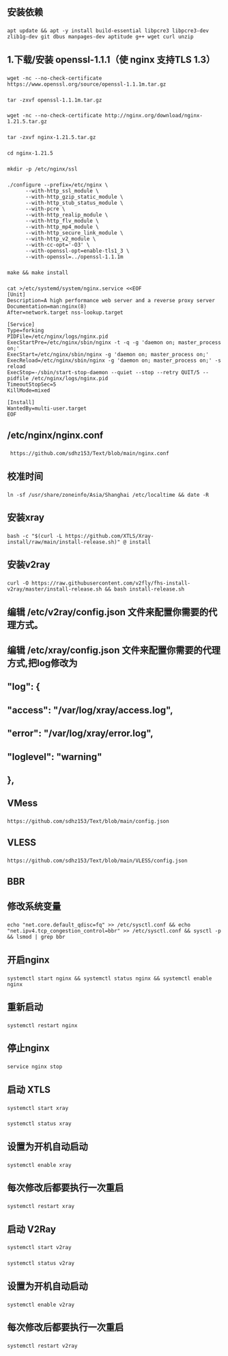 ## 安装依赖
###
    apt update && apt -y install build-essential libpcre3 libpcre3-dev zlib1g-dev git dbus manpages-dev aptitude g++ wget curl unzip
###

## 1.下载/安装 openssl-1.1.1（使 nginx 支持TLS 1.3）
###
    wget -nc --no-check-certificate https://www.openssl.org/source/openssl-1.1.1m.tar.gz
###
###
    tar -zxvf openssl-1.1.1m.tar.gz
###
###
    wget -nc --no-check-certificate http://nginx.org/download/nginx-1.21.5.tar.gz
###
###
    tar -zxvf nginx-1.21.5.tar.gz
###
###
    cd nginx-1.21.5
###
###
    mkdir -p /etc/nginx/ssl
###
###
    ./configure --prefix=/etc/nginx \
          --with-http_ssl_module \
          --with-http_gzip_static_module \
          --with-http_stub_status_module \
          --with-pcre \
          --with-http_realip_module \
          --with-http_flv_module \
          --with-http_mp4_module \
          --with-http_secure_link_module \
          --with-http_v2_module \
          --with-cc-opt='-O3' \
          --with-openssl-opt=enable-tls1_3 \
          --with-openssl=../openssl-1.1.1m
###
###
    make && make install
###
###
    cat >/etc/systemd/system/nginx.service <<EOF
    [Unit]
    Description=A high performance web server and a reverse proxy server
    Documentation=man:nginx(8)
    After=network.target nss-lookup.target

    [Service]
    Type=forking
    PIDFile=/etc/nginx/logs/nginx.pid
    ExecStartPre=/etc/nginx/sbin/nginx -t -q -g 'daemon on; master_process on;'
    ExecStart=/etc/nginx/sbin/nginx -g 'daemon on; master_process on;'
    ExecReload=/etc/nginx/sbin/nginx -g 'daemon on; master_process on;' -s reload
    ExecStop=-/sbin/start-stop-daemon --quiet --stop --retry QUIT/5 --pidfile /etc/nginx/logs/nginx.pid
    TimeoutStopSec=5
    KillMode=mixed

    [Install]
    WantedBy=multi-user.target
    EOF
###

## /etc/nginx/nginx.conf
###
     https://github.com/sdhz153/Text/blob/main/nginx.conf
###

## 校准时间

###
    ln -sf /usr/share/zoneinfo/Asia/Shanghai /etc/localtime && date -R
###

## 安装xray
###
    bash -c "$(curl -L https://github.com/XTLS/Xray-install/raw/main/install-release.sh)" @ install
###


## 安装v2ray
###
    curl -O https://raw.githubusercontent.com/v2fly/fhs-install-v2ray/master/install-release.sh && bash install-release.sh
###


## 编辑 /etc/v2ray/config.json 文件来配置你需要的代理方式。

## 编辑 /etc/xray/config.json 文件来配置你需要的代理方式,把log修改为
##    "log": {
##        "access": "/var/log/xray/access.log",
##        "error": "/var/log/xray/error.log",
##       "loglevel": "warning"
##   },

## VMess
###
    https://github.com/sdhz153/Text/blob/main/config.json
###

## VLESS

###
    https://github.com/sdhz153/Text/blob/main/VLESS/config.json
###

## BBR
## 修改系统变量

###
    echo "net.core.default_qdisc=fq" >> /etc/sysctl.conf && echo "net.ipv4.tcp_congestion_control=bbr" >> /etc/sysctl.conf && sysctl -p && lsmod | grep bbr
###

## 开启nginx

###
    systemctl start nginx && systemctl status nginx && systemctl enable nginx
###

## 重新启动
###
    systemctl restart nginx
###

## 停止nginx
###
    service nginx stop
###

## 启动 XTLS

###
    systemctl start xray
###

###
    systemctl status xray
###

## 设置为开机自动启动
###
    systemctl enable xray
###

## 每次修改后都要执行一次重启
 ###
    systemctl restart xray
###

## 启动 V2Ray

###
    systemctl start v2ray
###

###
    systemctl status v2ray
###

## 设置为开机自动启动
###
    systemctl enable v2ray
###

## 每次修改后都要执行一次重启
 ###
    systemctl restart v2ray
###
